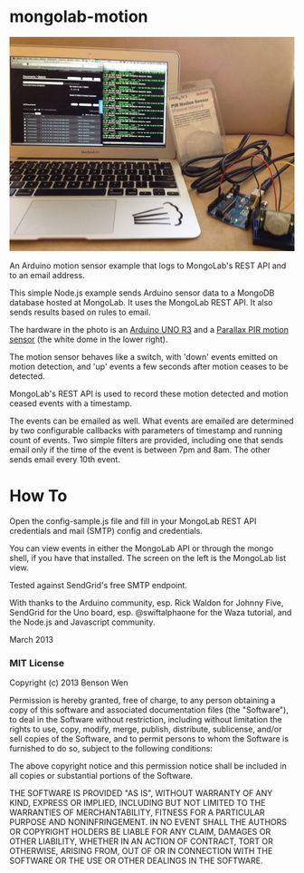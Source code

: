 # mongolab-motion

![Picture of the rig](mongolab-motion.jpg "The setup")

An Arduino motion sensor example that logs to MongoLab's REST API and
to an email address.

This simple Node.js example sends Arduino sensor data to a MongoDB
database hosted at MongoLab.  It uses the MongoLab REST API.  It also
sends results based on rules to email.  

The hardware in the photo is an [Arduino UNO
R3](http://arduino.cc/en/uploads/Main/ArduinoUno_R3_Front.jpg) and a
[Parallax PIR motion
sensor](http://www.parallax.com/tabid/768/productid/83/default.aspx)
(the white dome in the lower right).

The motion sensor behaves like a switch, with 'down' events emitted on
motion detection, and 'up' events a few seconds after motion ceases
to be detected. 

MongoLab's REST API is used to record these motion detected and motion
ceased events with a timestamp.

The events can be emailed as well.  What events are emailed are
determined by two configurable callbacks with parameters of timestamp
and running count of events.  Two simple filters are provided,
including one that sends email only if the time of the event is
between 7pm and 8am.  The other sends email every 10th event.

# How To

Open the config-sample.js file and fill in your MongoLab REST API
credentials and mail (SMTP) config and credentials.  

You can view events in either the MongoLab API or through the mongo
shell, if you have that installed.  The screen on the left is the
MongoLab list view.

Tested against SendGrid's free SMTP endpoint.

With thanks to the Arduino community, esp. Rick Waldon for Johnny
Five, SendGrid for the Uno board, esp. @swiftalphaone for the Waza
tutorial, and the Node.js and Javascript community.

March 2013

### MIT License

Copyright (c) 2013 Benson Wen

Permission is hereby granted, free of charge, to any person obtaining
a copy of this software and associated documentation files (the
"Software"), to deal in the Software without restriction, including
without limitation the rights to use, copy, modify, merge, publish,
distribute, sublicense, and/or sell copies of the Software, and to
permit persons to whom the Software is furnished to do so, subject to
the following conditions: 

The above copyright notice and this permission notice shall be
included in all copies or substantial portions of the Software.

THE SOFTWARE IS PROVIDED "AS IS", WITHOUT WARRANTY OF ANY KIND,
EXPRESS OR IMPLIED, INCLUDING BUT NOT LIMITED TO THE WARRANTIES OF
MERCHANTABILITY, FITNESS FOR A PARTICULAR PURPOSE AND
NONINFRINGEMENT. IN NO EVENT SHALL THE AUTHORS OR COPYRIGHT HOLDERS BE
LIABLE FOR ANY CLAIM, DAMAGES OR OTHER LIABILITY, WHETHER IN AN ACTION
OF CONTRACT, TORT OR OTHERWISE, ARISING FROM, OUT OF OR IN CONNECTION
WITH THE SOFTWARE OR THE USE OR OTHER DEALINGS IN THE SOFTWARE.

